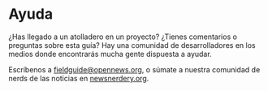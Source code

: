 ﻿# Ayuda

¿Has llegado a un atolladero en un proyecto? ¿Tienes comentarios o preguntas sobre esta guía? Hay una comunidad de desarrolladores en los medios donde encontrarás mucha gente dispuesta a ayudar.

Escríbenos a [fieldguide@opennews.org](mailto:fieldguide@opennews.org), o súmate a nuestra comunidad de nerds de las noticias en [newsnerdery.org](http://newsnerdery.org/).
